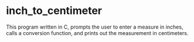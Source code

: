 # inch_to_centimeter
This program written in C, prompts the user to enter a
measure in inches, calls a conversion function, and
prints out the measurement in centimeters.

